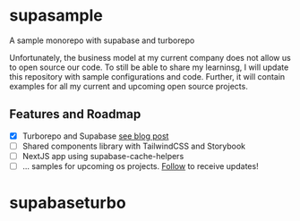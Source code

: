 # supasample
A sample monorepo with supabase and turborepo 

Unfortunately, the business model at my current company does not allow us to open source our code. To still be able to share my learninsg, I will update this repository with sample configurations and code. Further, it will contain examples for all my current and upcoming open source projects.

## Features and Roadmap
- [x] Turborepo and Supabase [see blog post](https://philipp.steinroetter.com/posts/supabase-turborepo)
- [ ] Shared components library with TailwindCSS and Storybook
- [ ] NextJS app using supabase-cache-helpers
- [ ] ... samples for upcoming os projects. [Follow](https://twitter.com/psteinroe) to receive updates! 

# supabaseturbo
